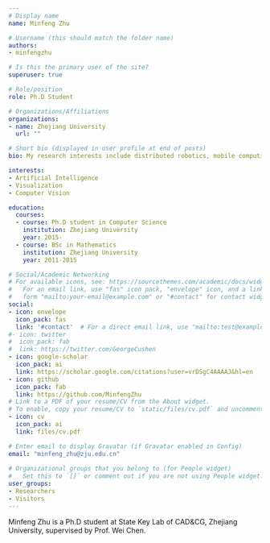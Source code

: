 ```yaml
---
# Display name
name: Minfeng Zhu

# Username (this should match the folder name)
authors:
- minfengzhu

# Is this the primary user of the site?
superuser: true

# Role/position
role: Ph.D Student

# Organizations/Affiliations
organizations:
- name: Zhejiang University
  url: ""

# Short bio (displayed in user profile at end of posts)
bio: My research interests include distributed robotics, mobile computing and programmable matter.

interests:
- Artificial Intelligence
- Visualization
- Computer Vision

education:
  courses:
  - course: Ph.D student in Computer Science
    institution: Zhejiang University
    year: 2015-
  - course: BSc in Mathematics
    institution: Zhejiang University
    year: 2011-2015

# Social/Academic Networking
# For available icons, see: https://sourcethemes.com/academic/docs/widgets/#icons
#   For an email link, use "fas" icon pack, "envelope" icon, and a link in the
#   form "mailto:your-email@example.com" or "#contact" for contact widget.
social:
- icon: envelope
  icon_pack: fas
  link: '#contact'  # For a direct email link, use "mailto:test@example.org".
#- icon: twitter
#  icon_pack: fab
#  link: https://twitter.com/GeorgeCushen
- icon: google-scholar
  icon_pack: ai
  link: https://scholar.google.com/citations?user=vrDSgC4AAAAJ&hl=en
- icon: github
  icon_pack: fab
  link: https://github.com/MinfengZhu
# Link to a PDF of your resume/CV from the About widget.
# To enable, copy your resume/CV to `static/files/cv.pdf` and uncomment the lines below.  
- icon: cv
  icon_pack: ai
  link: files/cv.pdf

# Enter email to display Gravatar (if Gravatar enabled in Config)
email: "minfeng_zhu@zju.edu.cn"
  
# Organizational groups that you belong to (for People widget)
#   Set this to `[]` or comment out if you are not using People widget.  
user_groups:
- Researchers
- Visitors
---
```


Minfeng Zhu is a Ph.D student at State Key Lab of CAD&CG, Zhejiang University, supervised by Prof. Wei Chen.


